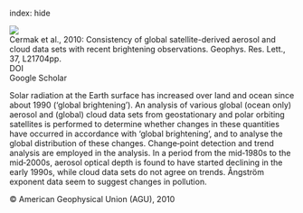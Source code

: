 index: hide

<div class="Citation">
    <div class="Citation-thumb CitationThumb-linked"  data-href="https://doi.org/10.1029/2010gl044632">
      <img src="https://static.claimspace.cloud/climate-study-static/refs/thumbs/2/Cermak_et_al_2010-thumb.png" />
    </div>

  <div class="Citation-body">
    <div class="Citation-text">Cermak et al., 2010: Consistency of global satellite-derived aerosol and cloud data sets with recent brightening observations. <span class="Article-journal">Geophys. Res. Lett., </span><span class="Article-volume">37, </span>L21704pp.</div>
    <div class="Citation-links">
      <div class="CitationLink" data-href="https://doi.org/10.1029/2010gl044632">
        <div class="CitationLink-icon CitationLink-Doi"></div>
        <div class="CitationLink-text">DOI</div>
      </div>
      <div class="CitationLink" data-href="https://scholar.google.com/scholar?q=10.1029/2010gl044632">
        <div class="CitationLink-icon CitationLink-Scholar"></div>
        <div class="CitationLink-text">Google Scholar</div>
      </div>
    </div>
  </div>
</div>

Solar radiation at the Earth surface has increased over land and ocean since about 1990 (‘global brightening’). An analysis of various global (ocean only) aerosol and (global) cloud data sets from geostationary and polar orbiting satellites is performed to determine whether changes in these quantities have occurred in accordance with ‘global brightening’, and to analyse the global distribution of these changes. Change‐point detection and trend analysis are employed in the analysis. In a period from the mid‐1980s to the mid‐2000s, aerosol optical depth is found to have started declining in the early 1990s, while cloud data sets do not agree on trends. Ångström exponent data seem to suggest changes in pollution.

<div class="Citation-copy">
&copy; American Geophysical Union (AGU), 2010
</div>